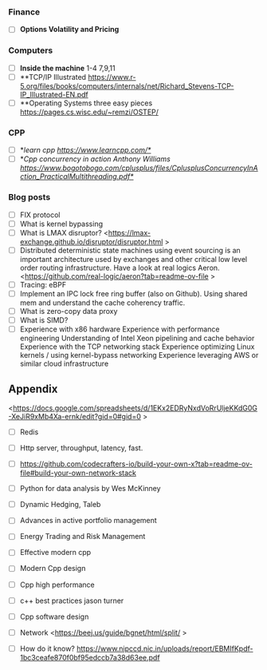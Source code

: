 ### Finance
- [ ] **Options Volatility and Pricing**

### Computers
- [ ] **Inside the machine** 1-4 7,9,11
- [ ] **TCP/IP Illustrated <https://www.r-5.org/files/books/computers/internals/net/Richard_Stevens-TCP-IP_Illustrated-EN.pdf>
- [ ] **Operating Systems three easy pieces <https://pages.cs.wisc.edu/~remzi/OSTEP/>
### CPP
- [ ] **learn cpp <https://www.learncpp.com/*>* 
- [ ] **Cpp concurrency in action Anthony Williams <https://www.bogotobogo.com/cplusplus/files/CplusplusConcurrencyInAction_PracticalMultithreading.pdf*>* 
### Blog posts
- [ ] FIX protocol
- [ ] What is kernel bypassing
- [ ] What is LMAX disruptor? <https://lmax-exchange.github.io/disruptor/disruptor.html >
- [ ] Distributed deterministic state machines using event sourcing is an important architecture used by exchanges and other critical low level order routing infrastructure. Have a look at real logics Aeron. <https://github.com/real-logic/aeron?tab=readme-ov-file >
- [ ] Tracing: eBPF
- [ ] Implement an IPC lock free ring buffer (also on Github). Using shared mem and understand the cache coherency traffic.
- [ ] What is zero-copy data proxy
- [ ] What is SIMD?
- [ ] Experience with x86 hardware
Experience with performance engineering
Understanding of Intel Xeon pipelining and cache behavior
Experience with the TCP networking stack
Experience optimizing Linux kernels / using kernel-bypass networking
Experience leveraging AWS or similar cloud infrastructure

## Appendix
<https://docs.google.com/spreadsheets/d/1EKx2EDRyNxdVoRrUljeKKdG0G-XeJiR9xMb4Xa-ernk/edit?gid=0#gid=0 >

- [ ] Redis
- [ ] Http server, throughput, latency, fast.
- [ ] <https://github.com/codecrafters-io/build-your-own-x?tab=readme-ov-file#build-your-own-network-stack>

- [ ] Python for data analysis by Wes McKinney

- [ ] Dynamic Hedging, Taleb
- [ ] Advances in active portfolio management
- [ ] Energy Trading and Risk Management

- [ ] Effective modern cpp
- [ ] Modern Cpp design
- [ ] Cpp high performance
- [ ] c++ best practices jason turner
- [ ] Cpp software design

- [ ] Network <https://beej.us/guide/bgnet/html/split/ >
- [ ] How do it know? <https://www.nipccd.nic.in/uploads/report/EBMIfKpdf-1bc3ceafe870f0bf95edccb7a38d63ee.pdf>